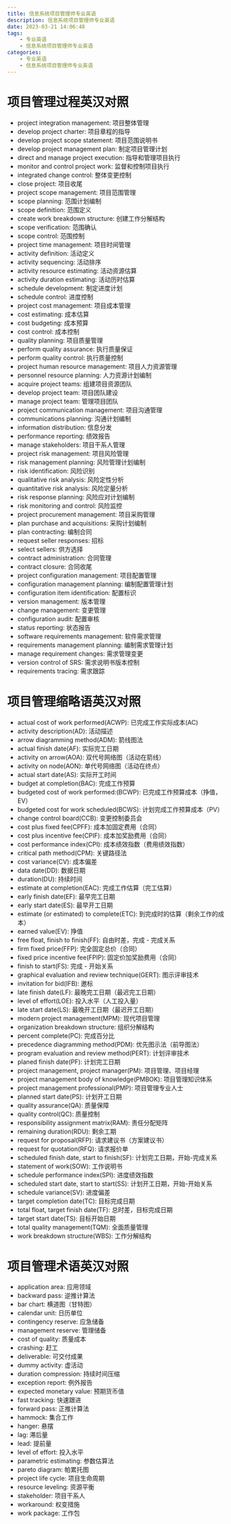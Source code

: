 ```yaml
---
title: 信息系统项目管理师专业英语
description: 信息系统项目管理师专业英语
date: 2023-03-21 14:06:48
tags:
    - 专业英语
    - 信息系统项目管理师专业英语
categories:
    - 专业英语
    - 信息系统项目管理师专业英语
---
```


# 项目管理过程英汉对照
- project integration management: 项目整体管理
- develop project charter: 项目章程的指导
- develop project scope statement: 项目范围说明书
- develop project management plan: 制定项目管理计划
- direct and manage project execution: 指导和管理项目执行
- monitor and control project work: 监督和控制项目执行
- integrated change control: 整体变更控制
- close project: 项目收尾
- project scope management: 项目范围管理
- scope planning: 范围计划编制
- scope definition: 范围定义
- create work breakdown structure: 创建工作分解结构
- scope verification: 范围确认
- scope control: 范围控制
- project time management: 项目时间管理
- activity definition: 活动定义
- activity sequencing: 活动排序
- activity resource estimating: 活动资源估算
- activity duration estimating: 活动历时估算
- schedule development: 制定进度计划
- schedule control: 进度控制
- project cost management: 项目成本管理
- cost estimating: 成本估算
- cost budgeting: 成本预算
- cost control: 成本控制
- quality planning: 项目质量管理
- perform quality assurance: 执行质量保证
- perform quality control: 执行质量控制
- project human resource management: 项目人力资源管理
- personnel resource planning: 人力资源计划编制
- acquire project teams: 组建项目资源团队
- develop project team: 项目团队建设
- manage project team: 管理项目团队
- project communication management: 项目沟通管理
- communications planning: 沟通计划编制
- information distribution: 信息分发
- performance reporting: 绩效报告
- manage stakeholders: 项目干系人管理
- project risk management: 项目风险管理
- risk management planning: 风险管理计划编制
- risk identification: 风险识别
- qualitative risk analysis: 风险定性分析
- quantitative risk analysis: 风险定量分析
- risk response planning: 风险应对计划编制
- risk monitoring and control: 风险监控
- project procurement management: 项目采购管理
- plan purchase and acquisitions: 采购计划编制
- plan contracting: 编制合同
- request seller responses: 招标
- select sellers: 供方选择
- contract administration: 合同管理
- contract closure: 合同收尾
- project configuration management: 项目配置管理
- configuration management planning: 编制配置管理计划
- configuration item identification: 配置标识
- version management: 版本管理
- change management: 变更管理
- configuration audit: 配置审核
- status reporting: 状态报告
- software requirements management: 软件需求管理
- requirements management planning: 编制需求管理计划
- manage requirement changes: 需求管理变更
- version control of SRS: 需求说明书版本控制
- requirements tracing: 需求跟踪

# 项目管理缩略语英汉对照
- actual cost of work performed(ACWP): 已完成工作实际成本(AC)
- activity description(AD): 活动描述
- arrow diagramming method(ADM): 箭线图法
- actual finish date(AF): 实际完工日期
- activity on arrow(AOA): 双代号网络图（活动在箭线）
- activity on node(AON): 单代号网络图（活动在终点）
- actual start date(AS): 实际开工时间
- budget at completion(BAC): 完成工作预算
- budgeted cost of work performed:(BCWP): 已完成工作预算成本（挣值，EV）
- budgeted cost for work scheduled(BCWS): 计划完成工作预算成本（PV）
- change control board(CCB): 变更控制委员会
- cost plus fixed fee(CPFF): 成本加固定费用（合同）
- cost plus incentive fee(CPIF): 成本加奖励费用（合同）
- cost performance index(CPI): 成本绩效指数（费用绩效指数）
- critical path method(CPM): 关键路径法
- cost variance(CV): 成本偏差
- data date(DD): 数据日期
- duration(DU): 持续时间
- estimate at completion(EAC): 完成工作估算（完工估算）
- early finish date(EF): 最早完工日期
- early start date(ES): 最早开工日期
- estimate (or estimated) to complete(ETC): 到完成时的估算（剩余工作的成本）
- earned value(EV): 挣值
- free float, finish to finish(FF): 自由时差，完成 - 完成关系
- firm fixed price(FFP): 完全固定总价（合同）
- fixed price incentive fee(FPIP): 固定价加奖励费用（合同）
- finish to start(FS): 完成 - 开始关系
- graphical evaluation and review technique(GERT): 图示评审技术
- invitation for bid(IFB): 邀标
- late finish date(LF): 最晚完工日期（最迟完工日期）
- level of effort(LOE): 投入水平（人工投入量）
- late start date(LS): 最晚开工日期（最迟开工日期）
- modern project management(MPM): 现代项目管理
- organization breakdown structure: 组织分解结构
- percent complete(PC): 完成百分比
- precedence diagramming method(PDM): 优先图示法（前导图法）
- program evaluation and review method(PERT): 计划评审技术
- planed finish date(PF): 计划完工日期
- project management, project manager(PM): 项目管理、项目经理
- project management body of knowledge(PMBOK): 项目管理知识体系
- project management professional(PMP): 项目管理专业人士
- planned start date(PS): 计划开工日期
- quality assurance(QA): 质量保障
- quality control(QC): 质量控制
- responsibility assignment matrix(RAM): 责任分配矩阵
- remaining duration(RDU): 剩余工期
- request for proposal(RFP): 请求建议书（方案建议书）
- request for quotation(RFQ): 请求报价单
- scheduled finish date, start to finish(SF): 计划完工日期，开始-完成关系
- statement of work(SOW): 工作说明书
- schedule performance index(SPI): 进度绩效指数
- scheduled start date, start to start(SS): 计划开工日期，开始-开始关系
- schedule variance(SV): 进度偏差
- target completion date(TC): 目标完成日期
- total float, target finish date(TF): 总时差，目标完成日期
- target start date(TS): 目标开始日期
- total quality management(TQM): 全面质量管理
- work breakdown structure(WBS): 工作分解结构

# 项目管理术语英汉对照
- application area: 应用领域
- backward pass: 逆推计算法
- bar chart: 横道图（甘特图）
- calendar unit: 日历单位
- contingency reserve: 应急储备
- management reserve: 管理储备
- cost of quality: 质量成本
- crashing: 赶工
- deliverable: 可交付成果
- dummy activity: 虚活动
- duration compression: 持续时间压缩
- exception report: 例外报告
- expected monetary value: 预期货币值
- fast tracking: 快速跟进
- forward pass: 正推计算法
- hammock: 集合工作
- hanger: 悬摆
- lag: 滞后量
- lead: 提前量
- level of effort: 投入水平
- parametric estimating: 参数估算法
- pareto diagram: 帕累托图
- project life cycle: 项目生命周期
- resource leveling: 资源平衡
- stakeholder: 项目干系人
- workaround: 权变措施
- work package: 工作包
